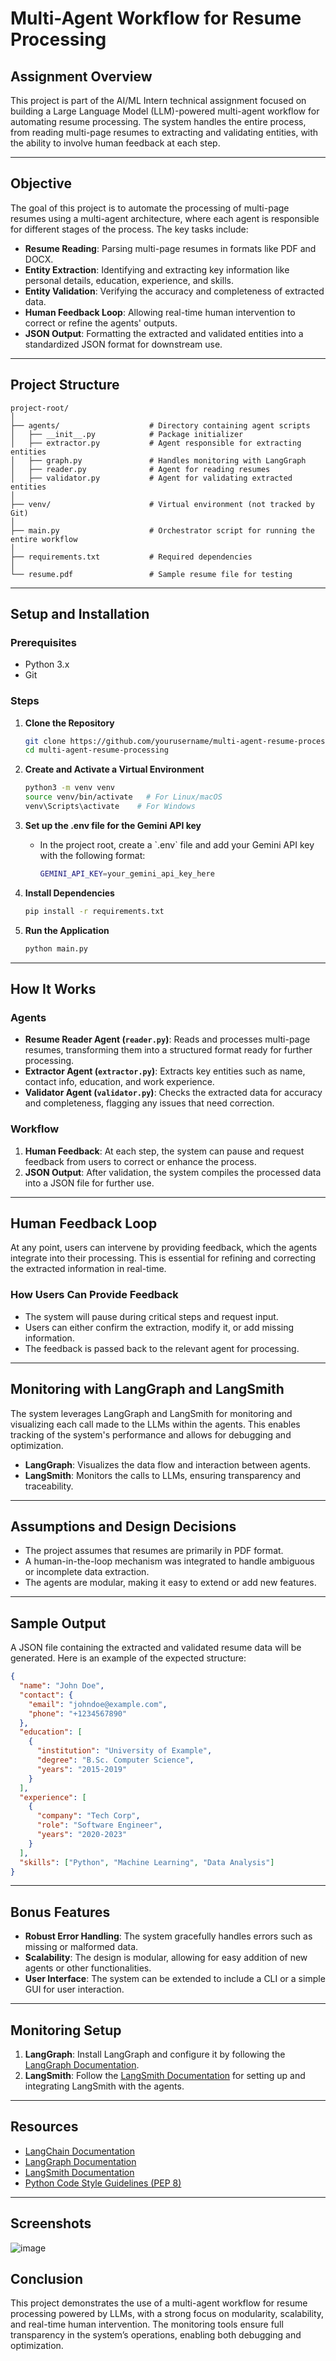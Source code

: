 
# Multi-Agent Workflow for Resume Processing

## Assignment Overview
This project is part of the AI/ML Intern technical assignment focused on building a Large Language Model (LLM)-powered multi-agent workflow for automating resume processing. The system handles the entire process, from reading multi-page resumes to extracting and validating entities, with the ability to involve human feedback at each step.

---

## Objective
The goal of this project is to automate the processing of multi-page resumes using a multi-agent architecture, where each agent is responsible for different stages of the process. The key tasks include:

- **Resume Reading**: Parsing multi-page resumes in formats like PDF and DOCX.
- **Entity Extraction**: Identifying and extracting key information like personal details, education, experience, and skills.
- **Entity Validation**: Verifying the accuracy and completeness of extracted data.
- **Human Feedback Loop**: Allowing real-time human intervention to correct or refine the agents' outputs.
- **JSON Output**: Formatting the extracted and validated entities into a standardized JSON format for downstream use.

---

## Project Structure
```
project-root/
│
├── agents/                    # Directory containing agent scripts
│   ├── __init__.py            # Package initializer
│   ├── extractor.py           # Agent responsible for extracting entities
│   ├── graph.py               # Handles monitoring with LangGraph
│   ├── reader.py              # Agent for reading resumes
│   ├── validator.py           # Agent for validating extracted entities
│
├── venv/                      # Virtual environment (not tracked by Git)
│
├── main.py                    # Orchestrator script for running the entire workflow
│
├── requirements.txt           # Required dependencies
│
└── resume.pdf                 # Sample resume file for testing
```

---

## Setup and Installation

### Prerequisites
- Python 3.x
- Git

### Steps

1. **Clone the Repository**
   ```bash
   git clone https://github.com/yourusername/multi-agent-resume-processing.git
   cd multi-agent-resume-processing
   ```

2. **Create and Activate a Virtual Environment**
   ```bash
   python3 -m venv venv
   source venv/bin/activate   # For Linux/macOS
   venv\Scripts\activate    # For Windows
   ```
3. **Set up the .env file for the Gemini API key**
   - In the project root, create a \`.env\` file and add your Gemini API key with the following format:
     ```bash
     GEMINI_API_KEY=your_gemini_api_key_here
     ```

4. **Install Dependencies**
   ```bash
   pip install -r requirements.txt
   ```

5. **Run the Application**
   ```bash
   python main.py
   ```

---

## How It Works

### Agents
- **Resume Reader Agent (`reader.py`)**: Reads and processes multi-page resumes, transforming them into a structured format ready for further processing.
- **Extractor Agent (`extractor.py`)**: Extracts key entities such as name, contact info, education, and work experience.
- **Validator Agent (`validator.py`)**: Checks the extracted data for accuracy and completeness, flagging any issues that need correction.

### Workflow
1. **Human Feedback**: At each step, the system can pause and request feedback from users to correct or enhance the process.
2. **JSON Output**: After validation, the system compiles the processed data into a JSON file for further use.

---

## Human Feedback Loop
At any point, users can intervene by providing feedback, which the agents integrate into their processing. This is essential for refining and correcting the extracted information in real-time.

### How Users Can Provide Feedback
- The system will pause during critical steps and request input.
- Users can either confirm the extraction, modify it, or add missing information.
- The feedback is passed back to the relevant agent for processing.

---

## Monitoring with LangGraph and LangSmith
The system leverages LangGraph and LangSmith for monitoring and visualizing each call made to the LLMs within the agents. This enables tracking of the system's performance and allows for debugging and optimization.

- **LangGraph**: Visualizes the data flow and interaction between agents.
- **LangSmith**: Monitors the calls to LLMs, ensuring transparency and traceability.

---

## Assumptions and Design Decisions
- The project assumes that resumes are primarily in PDF format.
- A human-in-the-loop mechanism was integrated to handle ambiguous or incomplete data extraction.
- The agents are modular, making it easy to extend or add new features.

---

## Sample Output
A JSON file containing the extracted and validated resume data will be generated. Here is an example of the expected structure:
```json
{
  "name": "John Doe",
  "contact": {
    "email": "johndoe@example.com",
    "phone": "+1234567890"
  },
  "education": [
    {
      "institution": "University of Example",
      "degree": "B.Sc. Computer Science",
      "years": "2015-2019"
    }
  ],
  "experience": [
    {
      "company": "Tech Corp",
      "role": "Software Engineer",
      "years": "2020-2023"
    }
  ],
  "skills": ["Python", "Machine Learning", "Data Analysis"]
}
```

---

## Bonus Features
- **Robust Error Handling**: The system gracefully handles errors such as missing or malformed data.
- **Scalability**: The design is modular, allowing for easy addition of new agents or other functionalities.
- **User Interface**: The system can be extended to include a CLI or a simple GUI for user interaction.

---

## Monitoring Setup

1. **LangGraph**: Install LangGraph and configure it by following the [LangGraph Documentation](https://www.langchain.com/langgraph).
2. **LangSmith**: Follow the [LangSmith Documentation](https://www.langchain.com/langsmith) for setting up and integrating LangSmith with the agents.

---

## Resources
- [LangChain Documentation](https://python.langchain.com/docs/introduction/)
- [LangGraph Documentation](https://www.langchain.com/langgraph)
- [LangSmith Documentation](https://www.langchain.com/langsmith)
- [Python Code Style Guidelines (PEP 8)](https://pep8.org/)

---
## Screenshots
![image](https://github.com/user-attachments/assets/43be3939-a0b4-4808-b6c1-7f2d5b37808d)

## Conclusion
This project demonstrates the use of a multi-agent workflow for resume processing powered by LLMs, with a strong focus on modularity, scalability, and real-time human intervention. The monitoring tools ensure full transparency in the system’s operations, enabling both debugging and optimization.
